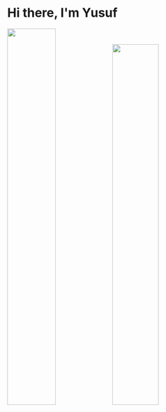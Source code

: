 # Hi there, I'm Yusuf



<img aling="left" width="47%" src="https://github-readme-stats.vercel.app/api?username=yuciferr&show_icons=true&theme=radical" />     <img aling="left" width="46%" src="https://github-readme-stats.vercel.app/api/top-langs/?username=yuciferr&layout=compact" />
